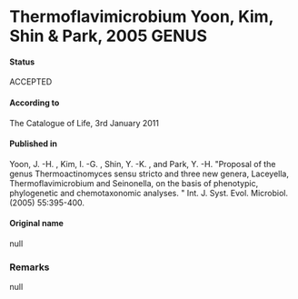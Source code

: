 Thermoflavimicrobium Yoon, Kim, Shin & Park, 2005 GENUS
=======

#### Status
ACCEPTED

#### According to
The Catalogue of Life, 3rd January 2011

#### Published in
Yoon, J. -H. , Kim, I. -G. , Shin, Y. -K. , and Park, Y. -H. "Proposal of the genus Thermoactinomyces sensu stricto and three new genera, Laceyella, Thermoflavimicrobium and Seinonella, on the basis of phenotypic, phylogenetic and chemotaxonomic analyses. " Int. J. Syst. Evol. Microbiol. (2005) 55:395-400.

#### Original name
null

### Remarks
null